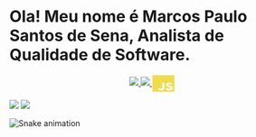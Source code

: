 # Ola! Meu nome é Marcos Paulo Santos de Sena, Analista de Qualidade de Software.

<div align="center">
  <a href="https://github.com/MarcosPauloSenna">
  
  <img height="180em" src="https://github-readme-stats.vercel.app/api?username=MarcosPauloSenna&show_icons=true&theme=dracula&include_all_commits=true&count_private=true"/>

  <img height="180em" src="https://github-readme-stats.vercel.app/api/top-langs/?username=MarcosPauloSenna&layout=compact&langs_count=7&theme=dracula"/>
</a>
  <img align="center" alt="Rafa-Js" height="30" width="40" src="https://raw.githubusercontent.com/devicons/devicon/master/icons/javascript/javascript-plain.svg">



  </div>

<div>

  <a href = "mailto:contatoMarcosPauloSenna@gmail.com"><img src="https://img.shields.io/badge/-Gmail-%23333?style=for-the-badge&logo=gmail&logoColor=white" target="_blank"></a>
  <a href="https://www.linkedin.com/in/eliabe-nascimento-silva-08093779/" target="_blank"><img src="https://img.shields.io/badge/-LinkedIn-%230077B5?style=for-the-badge&logo=linkedin&logoColor=white" target="_blank"></a>

  ![Snake animation](https://github.com/MarcosPauloSenna/MarcosPauloSenna/blob/output/github-contribution-grid-snake.svg)

</div>
